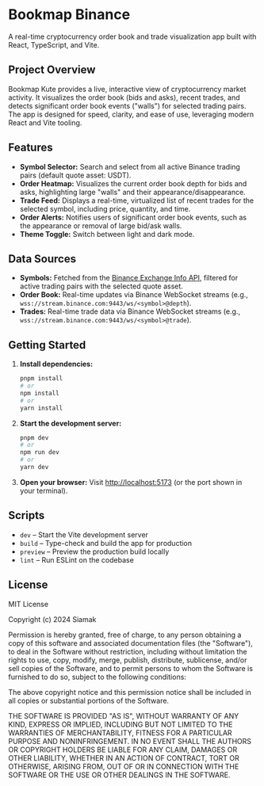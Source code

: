 # Bookmap Binance

A real-time cryptocurrency order book and trade visualization app built with React, TypeScript, and Vite.

## Project Overview

Bookmap Kute provides a live, interactive view of cryptocurrency market activity. It visualizes the order book (bids and asks), recent trades, and detects significant order book events ("walls") for selected trading pairs. The app is designed for speed, clarity, and ease of use, leveraging modern React and Vite tooling.

## Features

-   **Symbol Selector:** Search and select from all active Binance trading pairs (default quote asset: USDT).
-   **Order Heatmap:** Visualizes the current order book depth for bids and asks, highlighting large "walls" and their appearance/disappearance.
-   **Trade Feed:** Displays a real-time, virtualized list of recent trades for the selected symbol, including price, quantity, and time.
-   **Order Alerts:** Notifies users of significant order book events, such as the appearance or removal of large bid/ask walls.
-   **Theme Toggle:** Switch between light and dark mode.

## Data Sources

-   **Symbols:** Fetched from the [Binance Exchange Info API](https://api.binance.com/api/v3/exchangeInfo), filtered for active trading pairs with the selected quote asset.
-   **Order Book:** Real-time updates via Binance WebSocket streams (e.g., `wss://stream.binance.com:9443/ws/<symbol>@depth`).
-   **Trades:** Real-time trade data via Binance WebSocket streams (e.g., `wss://stream.binance.com:9443/ws/<symbol>@trade`).

## Getting Started

1. **Install dependencies:**

    ```sh
    pnpm install
    # or
    npm install
    # or
    yarn install
    ```

2. **Start the development server:**

    ```sh
    pnpm dev
    # or
    npm run dev
    # or
    yarn dev
    ```

3. **Open your browser:**
   Visit [http://localhost:5173](http://localhost:5173) (or the port shown in your terminal).

## Scripts

-   `dev` – Start the Vite development server
-   `build` – Type-check and build the app for production
-   `preview` – Preview the production build locally
-   `lint` – Run ESLint on the codebase

## License

MIT License

Copyright (c) 2024 Siamak

Permission is hereby granted, free of charge, to any person obtaining a copy
of this software and associated documentation files (the "Software"), to deal
in the Software without restriction, including without limitation the rights
to use, copy, modify, merge, publish, distribute, sublicense, and/or sell
copies of the Software, and to permit persons to whom the Software is
furnished to do so, subject to the following conditions:

The above copyright notice and this permission notice shall be included in all
copies or substantial portions of the Software.

THE SOFTWARE IS PROVIDED "AS IS", WITHOUT WARRANTY OF ANY KIND, EXPRESS OR
IMPLIED, INCLUDING BUT NOT LIMITED TO THE WARRANTIES OF MERCHANTABILITY,
FITNESS FOR A PARTICULAR PURPOSE AND NONINFRINGEMENT. IN NO EVENT SHALL THE
AUTHORS OR COPYRIGHT HOLDERS BE LIABLE FOR ANY CLAIM, DAMAGES OR OTHER
LIABILITY, WHETHER IN AN ACTION OF CONTRACT, TORT OR OTHERWISE, ARISING FROM,
OUT OF OR IN CONNECTION WITH THE SOFTWARE OR THE USE OR OTHER DEALINGS IN THE
SOFTWARE.
